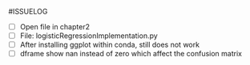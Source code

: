 #ISSUELOG

- [ ] Open file in chapter2
- [ ] File: logisticRegressionImplementation.py
 - [ ] After installing ggplot within conda, still does not work
 - [ ] dframe show nan instead of zero which affect the confusion matrix